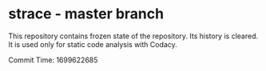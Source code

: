 # strace - master branch

This repository contains frozen state of the repository.
Its history is cleared. It is used only for static code
analysis with Codacy.

Commit Time: 1699622685